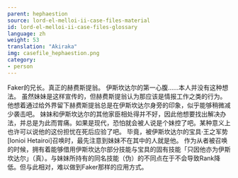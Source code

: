 ```yaml
---
parent: hephaestion
source: lord-el-melloi-ii-case-files-material
id: lord-el-melloi-ii-case-files-glossary
language: zh
weight: 53
translation: "Akiraka"
img: casefile_hephaestion.png
category:
- person
---
```


Faker的兄长。真正的赫费斯提翁。
伊斯坎达尔的第一心腹……本人并没有这种想法。
虽然妹妹是这样宣传的，但赫费斯提翁认为那应该是情报工作之类的行为。他想着通过给外界留下赫费斯提翁总是在伊斯坎达尔身旁的印象，似乎能够稍微减少袭击吧。
妹妹和伊斯坎达尔的其他家臣相处得并不好，因此他想要找出解决办法，并总是为此而胃痛。如果是现代，恐怕就会被人说是个妹控了吧。某种意义上也许可以说他的这份担忧在死后应验了吧。
毕竟，被伊斯坎达尔的宝具·王之军势[Ionioi Hetairoi]召唤时，最先注意到妹妹不在其中的人就是他。
作为从者被召唤的时候，拥有着能够借用伊斯坎达尔部分技能与宝具的固有技能「只因他亦为伊斯坎达尔」（真）。与妹妹所持有的同名技能（伪）的不同点在于不会导致Rank降低。但与此相对，难以做到Faker那样的应用方式。
